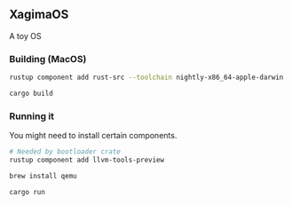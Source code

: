 ## XagimaOS
A toy OS

### Building (MacOS)
```sh
rustup component add rust-src --toolchain nightly-x86_64-apple-darwin

cargo build
```

### Running it
You might need to install certain components.
```sh
# Needed by bootloader crate
rustup component add llvm-tools-preview

brew install qemu

cargo run
```
